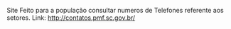 Site Feito para a população consultar numeros de Telefones referente aos setores.
Link: http://contatos.pmf.sc.gov.br/
